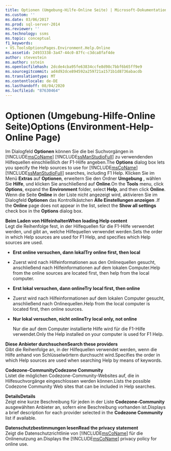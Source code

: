 ```yaml
---
title: Optionen (Umgebung-Hilfe-Online Seite) | Microsoft-Dokumentation
ms.custom: ''
ms.date: 03/06/2017
ms.prod: sql-server-2014
ms.reviewer: ''
ms.technology: ssms
ms.topic: conceptual
f1_keywords:
- VS.ToolsOptionsPages.Environment.Help.Online
ms.assetid: 24933338-3a47-44c0-87fc-c3dca8faf4de
author: stevestein
ms.author: sstein
ms.openlocfilehash: 2dcde4cba95fe63834ccfe8d98c7bbf6b65ff9e9
ms.sourcegitcommit: ad4d92dce894592a259721a1571b1d8736abacdb
ms.translationtype: MT
ms.contentlocale: de-DE
ms.lasthandoff: 08/04/2020
ms.locfileid: "87630464"
---
```

# <a name="options-environment-help-online-page"></a><span data-ttu-id="77153-102">Optionen (Umgebung-Hilfe-Online Seite)</span><span class="sxs-lookup"><span data-stu-id="77153-102">Options (Environment-Help-Online Page)</span></span>
  <span data-ttu-id="77153-103">Im Dialogfeld **Optionen** können Sie die bei Suchvorgängen in [!INCLUDE[msCoName](../../includes/msconame-md.md)] [!INCLUDE[ssManStudioFull](../../includes/ssmanstudiofull-md.md)] zu verwendenden Hilfequellen einschließlich der F1-Hilfe angeben.</span><span class="sxs-lookup"><span data-stu-id="77153-103">The **Options** dialog box lets you specify the Help sources to use for [!INCLUDE[msCoName](../../includes/msconame-md.md)] [!INCLUDE[ssManStudioFull](../../includes/ssmanstudiofull-md.md)] searches, including F1 Help.</span></span> <span data-ttu-id="77153-104">Klicken Sie im Menü **Extras** auf **Optionen**, erweitern Sie den Ordner **Umgebung** , wählen Sie **Hilfe**, und klicken Sie anschließend auf **Online**.</span><span class="sxs-lookup"><span data-stu-id="77153-104">On the **Tools** menu, click **Options**, expand the **Environment** folder, select **Help**, and then click **Online**.</span></span> <span data-ttu-id="77153-105">Wenn die Seite **Online** in der Liste nicht angezeigt wird, aktivieren Sie im Dialogfeld **Optionen** das Kontrollkästchen **Alle Einstellungen anzeigen** .</span><span class="sxs-lookup"><span data-stu-id="77153-105">If the **Online** page does not appear in the list, select the **Show all settings** check box in the **Options** dialog box.</span></span>  
  
 <span data-ttu-id="77153-106">**Beim Laden von Hilfeinhalten**</span><span class="sxs-lookup"><span data-stu-id="77153-106">**When loading Help content**</span></span>  
 <span data-ttu-id="77153-107">Legt die Reihenfolge fest, in der Hilfequellen für die F1-Hilfe verwendet werden, und gibt an, welche Hilfequellen verwendet werden.</span><span class="sxs-lookup"><span data-stu-id="77153-107">Sets the order in which Help sources are used for F1 Help, and specifies which Help sources are used.</span></span>  
  
-   <span data-ttu-id="77153-108">**Erst online versuchen, dann lokal**</span><span class="sxs-lookup"><span data-stu-id="77153-108">**Try online first, then local**</span></span>  
  
-   <span data-ttu-id="77153-109">Zuerst wird nach Hilfeinformationen aus den Onlinequellen gesucht, anschließend nach Hilfeinformationen auf dem lokalen Computer.</span><span class="sxs-lookup"><span data-stu-id="77153-109">Help from the online sources are located first, then help from the local computer.</span></span>  
  
-   <span data-ttu-id="77153-110">**Erst lokal versuchen, dann online**</span><span class="sxs-lookup"><span data-stu-id="77153-110">**Try local first, then online**</span></span>  
  
-   <span data-ttu-id="77153-111">Zuerst wird nach Hilfeinformationen auf dem lokalen Computer gesucht, anschließend nach Onlinequellen.</span><span class="sxs-lookup"><span data-stu-id="77153-111">Help from the local computer is located first, then online sources.</span></span>  
  
-   <span data-ttu-id="77153-112">**Nur lokal versuchen, nicht online**</span><span class="sxs-lookup"><span data-stu-id="77153-112">**Try local only, not online**</span></span>  
  
     <span data-ttu-id="77153-113">Nur die auf dem Computer installierte Hilfe wird für die F1-Hilfe verwendet.</span><span class="sxs-lookup"><span data-stu-id="77153-113">Only the Help installed on your computer is used for F1 Help.</span></span>  
  
 <span data-ttu-id="77153-114">**Diese Anbieter durchsuchen**</span><span class="sxs-lookup"><span data-stu-id="77153-114">**Search  these providers**</span></span>  
 <span data-ttu-id="77153-115">Gibt die Reihenfolge an, in der Hilfequellen verwendet werden, wenn die Hilfe anhand von Schlüsselwörtern durchsucht wird.</span><span class="sxs-lookup"><span data-stu-id="77153-115">Specifies the order in which Help sources are used when searching Help by means of keywords.</span></span>  
  
 <span data-ttu-id="77153-116">**Codezone-Community**</span><span class="sxs-lookup"><span data-stu-id="77153-116">**Codezone Community**</span></span>  
 <span data-ttu-id="77153-117">Listet die möglichen Codezone-Community-Websites auf, die in Hilfesuchvorgänge eingeschlossen werden können.</span><span class="sxs-lookup"><span data-stu-id="77153-117">Lists the possible Codezone Community Web sites that can be included in Help searches.</span></span>  
  
 <span data-ttu-id="77153-118">**Details**</span><span class="sxs-lookup"><span data-stu-id="77153-118">**Details**</span></span>  
 <span data-ttu-id="77153-119">Zeigt eine kurze Beschreibung für jeden in der Liste **Codezone-Community** ausgewählten Anbieter an, sofern eine Beschreibung vorhanden ist.</span><span class="sxs-lookup"><span data-stu-id="77153-119">Displays a brief description for each provider selected in the **Codezone Community** list if available.</span></span>  
  
 <span data-ttu-id="77153-120">**Datenschutzbestimmungen lesen**</span><span class="sxs-lookup"><span data-stu-id="77153-120">**Read the privacy statement**</span></span>  
 <span data-ttu-id="77153-121">Zeigt die Datenschutzrichtlinie von [!INCLUDE[msCoName](../../includes/msconame-md.md)] für die Onlinenutzung an.</span><span class="sxs-lookup"><span data-stu-id="77153-121">Displays the [!INCLUDE[msCoName](../../includes/msconame-md.md)] privacy policy for online use.</span></span>  
  
  
